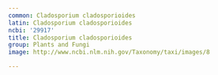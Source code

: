 ```yaml
---
common: Cladosporium cladosporioides
latin: Cladosporium cladosporioides
ncbi: '29917'
title: Cladosporium cladosporioides
group: Plants and Fungi
image: http://www.ncbi.nlm.nih.gov/Taxonomy/taxi/images/8

---
```

